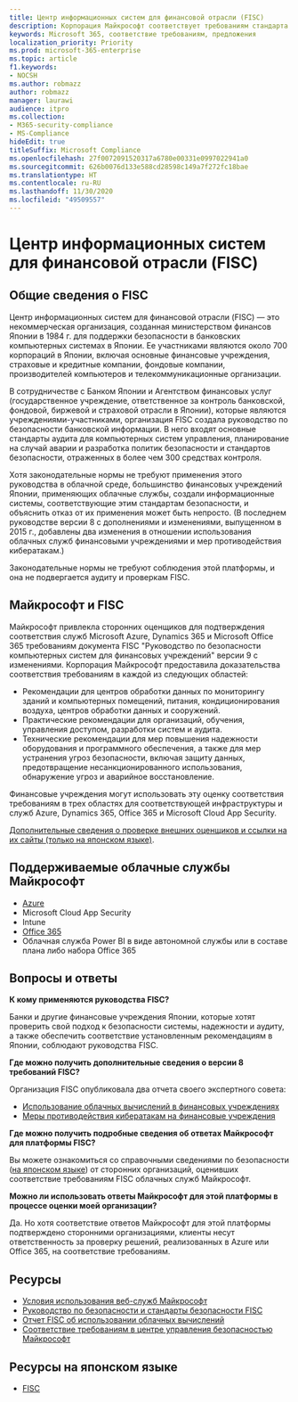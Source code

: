 ```yaml
---
title: Центр информационных систем для финансовой отрасли (FISC)
description: Корпорация Майкрософт соответствует требованиям стандарта информационных систем для финансовой отрасли версии 8 в Японии.
keywords: Microsoft 365, соответствие требованиям, предложения
localization_priority: Priority
ms.prod: microsoft-365-enterprise
ms.topic: article
f1.keywords:
- NOCSH
ms.author: robmazz
author: robmazz
manager: laurawi
audience: itpro
ms.collection:
- M365-security-compliance
- MS-Compliance
hideEdit: true
titleSuffix: Microsoft Compliance
ms.openlocfilehash: 27f0072091520317a6780e00331e0997022941a0
ms.sourcegitcommit: 626b0076d133e588cd28598c149a7f272fc18bae
ms.translationtype: HT
ms.contentlocale: ru-RU
ms.lasthandoff: 11/30/2020
ms.locfileid: "49509557"
---
```

# <a name="center-for-financial-industry-information-systems-fisc"></a>Центр информационных систем для финансовой отрасли (FISC)

## <a name="fisc-overview"></a>Общие сведения о FISC

Центр информационных систем для финансовой отрасли (FISC) — это некоммерческая организация, созданная министерством финансов Японии в 1984 г. для поддержки безопасности в банковских компьютерных системах в Японии. Ее участниками являются около 700 корпораций в Японии, включая основные финансовые учреждения, страховые и кредитные компании, фондовые компании, производителей компьютеров и телекоммуникационные организации.

В сотрудничестве с Банком Японии и Агентством финансовых услуг (государственное учреждение, ответственное за контроль банковской, фондовой, биржевой и страховой отрасли в Японии), которые являются учреждениями-участниками, организация FISC создала руководство по безопасности банковской информации. В него входят основные стандарты аудита для компьютерных систем управления, планирование на случай аварии и разработка политик безопасности и стандартов безопасности, отраженных в более чем 300 средствах контроля.

Хотя законодательные нормы не требуют применения этого руководства в облачной среде, большинство финансовых учреждений Японии, применяющих облачные службы, создали информационные системы, соответствующие этим стандартам безопасности, и объяснить отказ от их применения может быть непросто. (В последнем руководстве версии 8 с дополнениями и изменениями, выпущенном в 2015 г., добавлены два изменения в отношении использования облачных служб финансовыми учреждениями и мер противодействия кибератакам.)

Законодательные нормы не требуют соблюдения этой платформы, и она не подвергается аудиту и проверкам FISC.

## <a name="microsoft-and-fisc"></a>Майкрософт и FISC

Майкрософт привлекла сторонних оценщиков для подтверждения соответствия служб Microsoft Azure, Dynamics 365 и Microsoft Office 365 требованиям документа FISC "Руководство по безопасности компьютерных систем для финансовых учреждений" версии 9 с изменениями. Корпорация Майкрософт предоставила доказательства соответствия требованиям в каждой из следующих областей:

- Рекомендации для центров обработки данных по мониторингу зданий и компьютерных помещений, питания, кондиционирования воздуха, центров обработки данных и сооружений.
- Практические рекомендации для организаций, обучения, управления доступом, разработки систем и аудита.
- Технические рекомендации для мер повышения надежности оборудования и программного обеспечения, а также для мер устранения угроз безопасности, включая защиту данных, предотвращение несанкционированного использования, обнаружение угроз и аварийное восстановление.

Финансовые учреждения могут использовать эту оценку соответствия требованиям в трех областях для соответствующей инфраструктуры и служб Azure, Dynamics 365, Office 365 и Microsoft Cloud App Security.

[Дополнительные сведения о проверке внешних оценщиков и ссылки на их сайты (только на японском языке)](https://cloudblogs.microsoft.com/industry-blog/ja-jp/financial-services/2018/05/11/fisc_v9/).

## <a name="microsoft-in-scope-cloud-services"></a>Поддерживаемые облачные службы Майкрософт

- [Azure](https://aka.ms/AzureCompliance)
- Microsoft Cloud App Security
- Intune
- [Office 365](https://go.microsoft.com/fwlink/p/?LinkID=2077751)
- Облачная служба Power BI в виде автономной службы или в составе плана либо набора Office 365

## <a name="frequently-asked-questions"></a>Вопросы и ответы

**К кому применяются руководства FISC?**

Банки и другие финансовые учреждения Японии, которые хотят проверить свой подход к безопасности системы, надежности и аудиту, а также обеспечить соответствие установленным рекомендациям в Японии, соблюдают руководства FISC.

**Где можно получить дополнительные сведения о версии 8 требований FISC?**

Организация FISC опубликовала два отчета своего экспертного совета:

- [Использование облачных вычислений в финансовых учреждениях](https://aka.ms/cloud-computing-report-en)
- [Меры противодействия кибератакам на финансовые учреждения](https://aka.ms/cyberattack-counter)

**Где можно получить подробные сведения об ответах Майкрософт для платформы FISC?**

Вы можете ознакомиться со справочными сведениями по безопасности ([на японском языке](https://aka.ms/microsoftresponsetofiscguidancejapanese)) от сторонних организаций, оценивших соответствие требованиям FISC облачных служб Майкрософт.

**Можно ли использовать ответы Майкрософт для этой платформы в процессе оценки моей организации?**

Да. Но хотя соответствие ответов Майкрософт для этой платформы подтверждено сторонними организациями, клиенты несут ответственность за проверку решений, реализованных в Azure или Office 365, на соответствие требованиям.

## <a name="resources"></a>Ресурсы

- [Условия использования веб-служб Майкрософт](https://aka.ms/Online-Services-Terms)
- [Руководство по безопасности и стандарты безопасности FISC](https://www.fisc.or.jp/english)
- [Отчет FISC об использовании облачных вычислений](https://aka.ms/cloud-computing-report-en)
- [Соответствие требованиям в центре управления безопасностью Майкрософт](https://www.microsoft.com/trust-center/compliance/compliance-overview)

## <a name="resources-in-japanese"></a>Ресурсы на японском языке

- [FISC](https://www.fisc.or.jp/)
